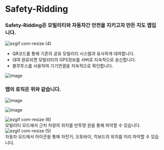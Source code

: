 # Safety-Ridding

### Safety-Ridding은 모빌리티와 자동차간 안전을 지키고자 만든 지도 앱입니다.

![ezgif com-resize (4)](https://user-images.githubusercontent.com/52908154/79536555-4ac6be80-80bb-11ea-8c66-b1f8e07f8fc7.gif)  
* QR코드를 통해 기존의 공유 모빌리티 시스템과 유사하게 대여합니다.  
* 대여 완료되면 모빌리티의 GPS정보를 서버로 지속적으로 송신합니다.   
* 블루투스를 사용하여 기기연결을 지속적으로 확인합니다.  

![image](https://user-images.githubusercontent.com/52908154/79535817-8496c580-80b9-11ea-87e7-86261cb0298b.png)  

### 앱의 로직은 위와 같습니다.

![image](https://user-images.githubusercontent.com/52908154/79535843-91b3b480-80b9-11ea-9d3c-96b7a13d85d7.png)  


![image](https://user-images.githubusercontent.com/52908154/79535860-98dac280-80b9-11ea-8958-6b07efc3b7cf.png)    

![ezgif com-resize (6)](https://user-images.githubusercontent.com/52908154/79536547-48fcfb00-80bb-11ea-998b-28f351d68e0c.gif)  
모빌리티 모드에서 근처 차량의 위치를 반투명 원을 통해 파악할 수 있습니다.
![ezgif com-resize (5)](https://user-images.githubusercontent.com/52908154/79536551-4a2e2800-80bb-11ea-85c9-add8510da0d6.gif)    
자동차 모드에서 아이콘을 통해 자전거, 오토바이, 킥보드의 위치를 미리 파악할 수 있습니다. 
